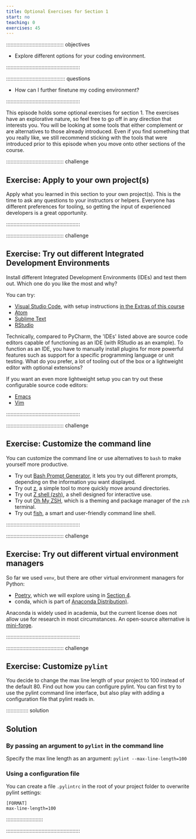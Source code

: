 ```yaml
---
title: Optional Exercises for Section 1
start: no
teaching: 0
exercises: 45
---
```


::::::::::::::::::::::::::::::::::::::: objectives

- Explore different options for your coding environment.

::::::::::::::::::::::::::::::::::::::::::::::::::

:::::::::::::::::::::::::::::::::::::::: questions

- How can I further finetune my coding environment?

::::::::::::::::::::::::::::::::::::::::::::::::::

This episode holds some optional exercises for section 1.
The exercises have an explorative nature, so feel free to go off in any direction that interests you.
You will be looking at some tools that either complement or are alternatives to those already introduced.
Even if you find something that you really like,
we still recommend sticking with the tools that were introduced prior to this episode when you move onto other sections of the course.

:::::::::::::::::::::::::::::::::::::::  challenge

## Exercise: Apply to your own project(s)

Apply what you learned in this section to your own project(s).
This is the time to ask any questions to your instructors or helpers.
Everyone has different preferences for tooling, so getting the input of experienced developers is a great opportunity.

::::::::::::::::::::::::::::::::::::::::::::::::::

:::::::::::::::::::::::::::::::::::::::  challenge

## Exercise: Try out different Integrated Development Environments

Install different Integrated Development Environments (IDEs) and test them out.
Which one do you like the most and why?

You can try:

- [Visual Studio Code](https://code.visualstudio.com/), with setup instructions [in the Extras of this course](../instructors/vscode.md)
- [Atom](https://atom-editor.cc/)
- [Sublime Text](https://www.sublimetext.com/)
- [RStudio](https://posit.co/download/rstudio-desktop/)

Technically, compared to PyCharm, the 'IDEs' listed above are source code editors capable of functioning as an IDE
(with RStudio as an example).
To function as an IDE, you have to manually install plugins for more powerful features
such as support for a specific programming language or unit testing.
What do you prefer, a lot of tooling out of the box or a lightweight editor with optional extensions?

If you want an even more lightweight setup you can try out these configurable source code editors:

- [Emacs](https://www.gnu.org/software/emacs/)
- [Vim](https://www.vim.org/)

::::::::::::::::::::::::::::::::::::::::::::::::::

:::::::::::::::::::::::::::::::::::::::  challenge

## Exercise: Customize the command line

You can customize the command line or use alternatives to `bash` to make yourself more productive.

- Try out [Bash Prompt Generator](https://bash-prompt-generator.org/), it lets you try out different prompts,
  depending on the information you want displayed.
- Try out [z](https://github.com/rupa/z), a simple tool to more quickly move around directories.
- Try out [Z shell (zsh)](https://zsh.sourceforge.io/), a shell designed for interactive use.
- Try out [Oh My ZSH](https://ohmyz.sh/), which is a theming and package manager of the `zsh` terminal.
- Try out [fish](https://fishshell.com/), a smart and user-friendly command line shell.

::::::::::::::::::::::::::::::::::::::::::::::::::

:::::::::::::::::::::::::::::::::::::::  challenge

## Exercise: Try out different virtual environment managers

So far we used `venv`, but there are other virtual environment managers for Python:

- [Poetry](https://python-poetry.org/), which we will explore using in
  [Section 4](43-software-release.md).
- conda, which is part of [Anaconda Distribution)](https://www.anaconda.com/download).

Anaconda is widely used in academia, but the current license does not allow use for research in most circumstances.
An open-source alternative is [mini-forge](https://github.com/conda-forge/miniforge).

::::::::::::::::::::::::::::::::::::::::::::::::::

:::::::::::::::::::::::::::::::::::::::  challenge

## Exercise: Customize `pylint`

You decide to change the max line length of your project to 100 instead of the default 80.
Find out how you can configure pylint. You can first try to use the pylint command line interface,
but also play with adding a configuration file that pylint reads in.

:::::::::::::::  solution

## Solution

### By passing an argument to `pylint` in the command line

Specify the max line length as an argument: `pylint --max-line-length=100`

### Using a configuration file

You can create a file `.pylintrc` in the root of your project folder to overwrite pylint settings:

```
[FORMAT]
max-line-length=100
```

:::::::::::::::::::::::::

::::::::::::::::::::::::::::::::::::::::::::::::::




